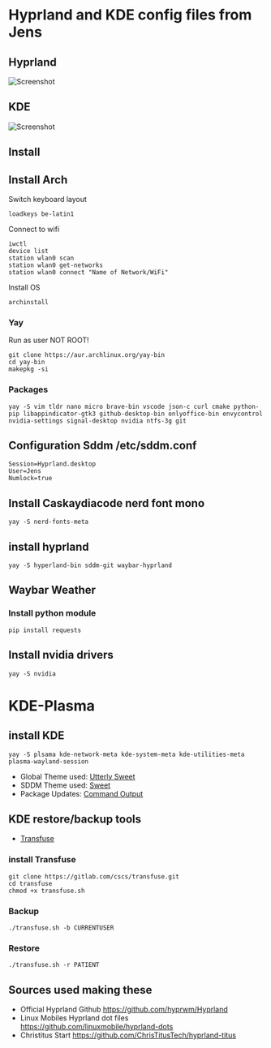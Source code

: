 # Hyprland and KDE config files from Jens
## Hyprland
![Screenshot](https://raw.githubusercontent.com/JensDeLeersnyderPXL/arch-dotfiles/main/screenshots/hyprland_screenshot.png)

## KDE 
![Screenshot](https://raw.githubusercontent.com/JensDeLeersnyderPXL/arch-dotfiles/main/screenshots/KDE_screenshot.png)

## Install
## Install Arch
Switch keyboard layout
```
loadkeys be-latin1
```
Connect to wifi
```
iwctl
device list
station wlan0 scan
station wlan0 get-networks
station wlan0 connect "Name of Network/WiFi"
```
Install OS
```
archinstall
```
### Yay

Run as user NOT ROOT!
```
git clone https://aur.archlinux.org/yay-bin
cd yay-bin
makepkg -si
```

### Packages
```
yay -S vim tldr nano micro brave-bin vscode json-c curl cmake python-pip libappindicator-gtk3 github-desktop-bin onlyoffice-bin envycontrol nvidia-settings signal-desktop nvidia ntfs-3g git
```

## Configuration Sddm /etc/sddm.conf
```
Session=Hyprland.desktop
User=Jens
Numlock=true
```

## Install Caskaydiacode nerd font mono
```
yay -S nerd-fonts-meta
```
## install hyprland
```
yay -S hyperland-bin sddm-git waybar-hyprland
```
## Waybar Weather
### Install python module
```
pip install requests
```
## Install nvidia drivers
```
yay -S nvidia
```
# KDE-Plasma
## install KDE
```
yay -S plsama kde-network-meta kde-system-meta kde-utilities-meta plasma-wayland-session
```
- Global Theme used: [Utterly Sweet](https://store.kde.org/p/1906500)
- SDDM   Theme used: [Sweet](https://github.com/EliverLara/Sweet/tree/nova/kde/sddm)
- Package   Updates: [Command Output](https://store.kde.org/p/1166510/)

## KDE restore/backup tools
- [Transfuse](https://gitlab.com/cscs/transfuse)
### install Transfuse
```
git clone https://gitlab.com/cscs/transfuse.git
cd transfuse
chmod +x transfuse.sh
```
### Backup
```
./transfuse.sh -b CURRENTUSER
```
### Restore
```
./transfuse.sh -r PATIENT
```
## Sources used making these

- Official Hyprland Github <https://github.com/hyprwm/Hyprland>
- Linux Mobiles Hyprland dot files <https://github.com/linuxmobile/hyprland-dots>
- Christitus Start <https://github.com/ChrisTitusTech/hyprland-titus>

